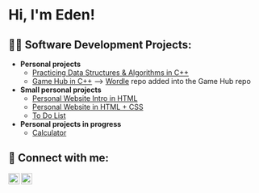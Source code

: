 <h1>Hi, I'm Eden! </h1>

<h2>👨‍💻 Software Development Projects:</h2>

- <b> Personal projects </b>
  - [Practicing Data Structures & Algorithms in C++](https://github.com/eavivi4/Data-Structures)
  - [Game Hub in C++](https://github.com/eavivi4/Games) --> [Wordle](https://github.com/eavivi4/Wordle) repo added into the Game Hub repo
- <b> Small personal projects </b>
  - [Personal Website Intro in HTML](https://eavivi4.github.io/CV/)
  - [Personal Website in HTML + CSS](https://eavivi4.github.io/PersonalWebsite/)
  - [To Do List](https://github.com/eavivi4/To_do) 
- <b> Personal projects in progress </b>
  - [Calculator](https://github.com/eavivi4/Calculator)

<h2> 🤳 Connect with me:</h2>

[<img align="left" alt="EdenAvivi | Github" width="22px" src="https://cdn.jsdelivr.net/npm/simple-icons@v3/icons/github.svg" />][github]
[<img align="left" alt="EdenAvivi | LinkedIn" width="22px" src="https://cdn.jsdelivr.net/npm/simple-icons@v3/icons/linkedin.svg" />][linkedin]


[github]: https://github.com/eavivi4
[linkedin]: https://www.linkedin.com/in/eden-avivi/
